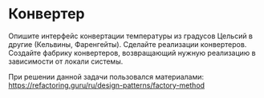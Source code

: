# Конвертер

Опишите интерфейс конвертации температуры из градусов Цельсий в другие (Кельвины​, ​Фаренгейты).
Сделайте реализации конвертеров.
Создайте фабрику конвертеров, возвращающий нужную реализацию в зависимости от локали системы.

При решении данной задачи пользовался материалами: https://refactoring.guru/ru/design-patterns/factory-method